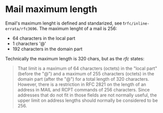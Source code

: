 # Mail maximum length

Email's maximum lenght is defined and standarized, see t`rfc/inline-errata/rfc3696`. The maximum lenght of a mail is 256:
- 64 characters in the local part
- 1 characters '@'
- 192 characters in the domain part

Technically the maximum length is 320 chars, but as the *rfc* states:
> That limit is a maximum of 64 characters (octets)
> in the "local part" (before the "@") and a maximum of 255 characters
> (octets) in the domain part (after the "@") for a total length of 320
> characters. However, there is a restriction in RFC 2821 on the length of an
> address in MAIL and RCPT commands of 256 characters.  Since addresses
> that do not fit in those fields are not normally useful, the upper
> limit on address lengths should normally be considered to be 256.

